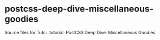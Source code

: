 # postcss-deep-dive-miscellaneous-goodies
Source files for Tuts+ tutorial: PostCSS Deep Dive: Miscellaneous Goodies

